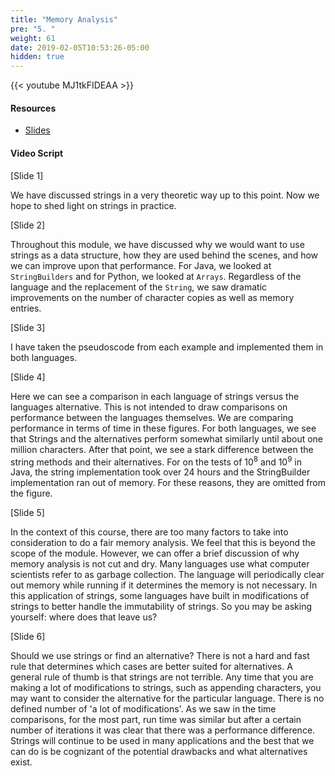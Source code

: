 ```yaml
---
title: "Memory Analysis"
pre: "5. "
weight: 61
date: 2019-02-05T10:53:26-05:00
hidden: true
---
```


{{< youtube MJ1tkFIDEAA >}}

#### Resources

* <a href="slides" target="_blank">Slides</a>


#### Video Script

[Slide 1]

We have discussed strings in a very theoretic way up to this point. Now we hope to shed light on strings in practice. 

[Slide 2]

Throughout this module, we have discussed why we would want to use strings as a data structure, how they are used behind the scenes, and how we can improve upon that performance. For Java, we looked at `StringBuilders` and for Python, we looked at `Arrays`. Regardless of the language and the replacement of the `String`, we saw dramatic improvements on the number of character copies as well as memory entries. 

[Slide 3]

I have taken the pseudoscode from each example and implemented them in both languages. 

[Slide 4]

Here we can see a comparison in each language of strings versus the languages alternative. This is not intended to draw comparisons on performance between the languages themselves. We are comparing performance in terms of time in these figures. For both languages, we see that Strings and the alternatives perform somewhat similarly until about one million characters. After that point, we see a stark difference between the string methods and their alternatives. For on the tests of 10<sup>8</sup> and 10<sup>9</sup> in Java, the string implementation took over 24 hours and the StringBuilder implementation ran out of memory. For these reasons, they are omitted from the figure. 

[Slide 5]

In the context of this course, there are too many factors to take into consideration to do a fair memory analysis. We feel that this is beyond the scope of the module. However, we can offer a brief discussion of why memory analysis is not cut and dry. Many languages use what computer scientists refer to as garbage collection. The language will periodically clear out memory while running if it determines the memory is not necessary. In this application of strings, some languages have built in modifications of strings to better handle the immutability of strings. So you may be asking yourself: where does that leave us? 

[Slide 6]

Should we use strings or find an alternative? There is not a hard and fast rule that determines which cases are better suited for alternatives. A general rule of thumb is that strings are not terrible. Any time that you are making a lot of modifications to strings, such as appending characters, you may want to consider the alternative for the particular language. There is no defined number of 'a lot of modifications'. As we saw in the time comparisons, for the most part, run time was similar but after a certain number of iterations it was clear that there was a performance difference. Strings will continue to be used in many applications and the best that we can do is be cognizant of the potential drawbacks and what alternatives exist. 
